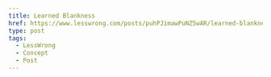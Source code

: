 ```yaml
---
title: Learned Blankness
href: https://www.lesswrong.com/posts/puhPJimawPuNZ5wAR/learned-blankness
type: post
tags:
  - LessWrong
  - Concept
  - Post
---
```



